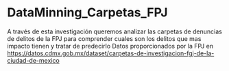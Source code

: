 # DataMinning_Carpetas_FPJ
A través de esta investigación queremos analizar las carpetas de denuncias de delitos de la FPJ para comprender cuales son los delitos que mas impacto tienen y tratar de predecirlo 
Datos proporcionados por la FPJ en https://datos.cdmx.gob.mx/dataset/carpetas-de-investigacion-fgj-de-la-ciudad-de-mexico
